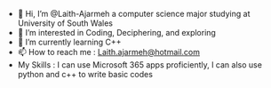 - 👋 Hi, I’m @Laith-Ajarmeh a computer science major studying at University of South Wales
- 👀 I’m interested in Coding, Deciphering, and exploring
- 🌱 I’m currently learning C++ 
- 📫 How to reach me : Laith.ajarmeh@hotmail.com
- My Skills : I can use Microsoft 365 apps proficiently, I can also use python and c++ to write basic codes 
<!---
Laith-Ajarmeh/Laith-Ajarmeh is a ✨ special ✨ repository because its `README.md` (this file) appears on your GitHub profile.
You can click the Preview link to take a look at your changes.
--->
